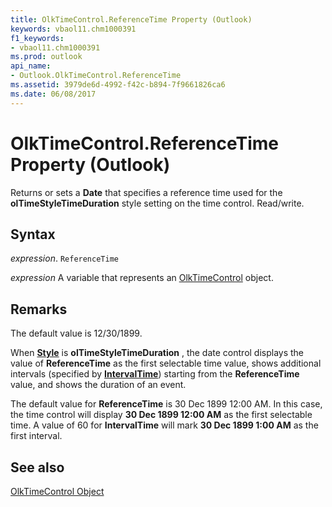```yaml
---
title: OlkTimeControl.ReferenceTime Property (Outlook)
keywords: vbaol11.chm1000391
f1_keywords:
- vbaol11.chm1000391
ms.prod: outlook
api_name:
- Outlook.OlkTimeControl.ReferenceTime
ms.assetid: 3979de6d-4992-f42c-b894-7f9661826ca6
ms.date: 06/08/2017
---
```



# OlkTimeControl.ReferenceTime Property (Outlook)

Returns or sets a  **Date** that specifies a reference time used for the **olTimeStyleTimeDuration** style setting on the time control. Read/write.


## Syntax

 _expression_. `ReferenceTime`

 _expression_ A variable that represents an [OlkTimeControl](./Outlook.OlkTimeControl.md) object.


## Remarks

The default value is 12/30/1899.

When  **[Style](Outlook.OlkTimeControl.Style.md)** is **olTimeStyleTimeDuration** , the date control displays the value of **ReferenceTime** as the first selectable time value, shows additional intervals (specified by **[IntervalTime](Outlook.OlkTimeControl.IntervalTime.md)**) starting from the **ReferenceTime** value, and shows the duration of an event.

The default value for  **ReferenceTime** is 30 Dec 1899 12:00 AM. In this case, the time control will display **30 Dec 1899 12:00 AM** as the first selectable time. A value of 60 for **IntervalTime** will mark **30 Dec 1899 1:00 AM** as the first interval.


## See also


[OlkTimeControl Object](Outlook.OlkTimeControl.md)

